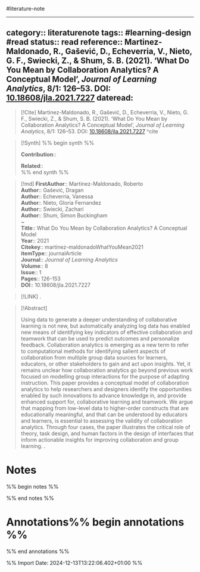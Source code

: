 #literature-note 

---
category:: literaturenote
tags:: #learning-design #read 
status:: read 
reference:: Martinez-Maldonado, R., Gašević, D., Echeverria, V., Nieto, G. F., Swiecki, Z., & Shum, S. B. (2021). ‘What Do You Mean by Collaboration Analytics? A Conceptual Model’, _Journal of Learning Analytics_, 8/1: 126–53. DOI: [10.18608/jla.2021.7227](https://doi.org/10.18608/jla.2021.7227)
dateread:
---

> [!Cite]
> Martinez-Maldonado, R., Gašević, D., Echeverria, V., Nieto, G. F., Swiecki, Z., & Shum, S. B. (2021). ‘What Do You Mean by Collaboration Analytics? A Conceptual Model’, _Journal of Learning Analytics_, 8/1: 126–53. DOI: [10.18608/jla.2021.7227](https://doi.org/10.18608/jla.2021.7227)
^cite

>[!Synth]
>%% begin synth %%
>
>**Contribution**:: 
>
>**Related**::  
>%% end synth %%

>[!md]
> **FirstAuthor**:: Martinez-Maldonado, Roberto  
> **Author**:: Gašević, Dragan  
> **Author**:: Echeverria, Vanessa  
> **Author**:: Nieto, Gloria Fernandez  
> **Author**:: Swiecki, Zachari  
> **Author**:: Shum, Simon Buckingham  
~    
> **Title**:: What Do You Mean by Collaboration Analytics? A Conceptual Model  
> **Year**:: 2021   
> **Citekey**:: martinez-maldonadoWhatYouMean2021  
> **itemType**:: journalArticle  
> **Journal**:: *Journal of Learning Analytics*  
> **Volume**:: 8  
> **Issue**:: 1   
> **Pages**:: 126-153  
> **DOI**:: 10.18608/jla.2021.7227    

> [!LINK] 
>.

> [!Abstract]
>
> Using data to generate a deeper understanding of collaborative learning is not new, but automatically analyzing log data has enabled new means of identifying key indicators of effective collaboration and teamwork that can be used to predict outcomes and personalize feedback. Collaboration analytics is emerging as a new term to refer to computational methods for identifying salient aspects of collaboration from multiple group data sources for learners, educators, or other stakeholders to gain and act upon insights. Yet, it remains unclear how collaboration analytics go beyond previous work focused on modelling group interactions for the purpose of adapting instruction. This paper provides a conceptual model of collaboration analytics to help researchers and designers identify the opportunities enabled by such innovations to advance knowledge in, and provide enhanced support for, collaborative learning and teamwork. We argue that mapping from low-level data to higher-order constructs that are educationally meaningful, and that can be understood by educators and learners, is essential to assessing the validity of collaboration analytics. Through four cases, the paper illustrates the critical role of theory, task design, and human factors in the design of interfaces that inform actionable insights for improving collaboration and group learning.
>.
> 
# Notes

%% begin notes %%

%% end notes %%


# Annotations%% begin annotations %%


%% end annotations %%

%% Import Date: 2024-12-13T13:22:06.402+01:00 %%
